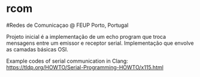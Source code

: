 # rcom
#Redes de Comunicaçao @ FEUP Porto, Portugal

Projeto inicial é a implementação de um echo program que troca mensagens entre um emissor e receptor serial. Implementação que envolve as camadas básicas OSI.

Example codes of serial communication in Clang: https://tldp.org/HOWTO/Serial-Programming-HOWTO/x115.html
